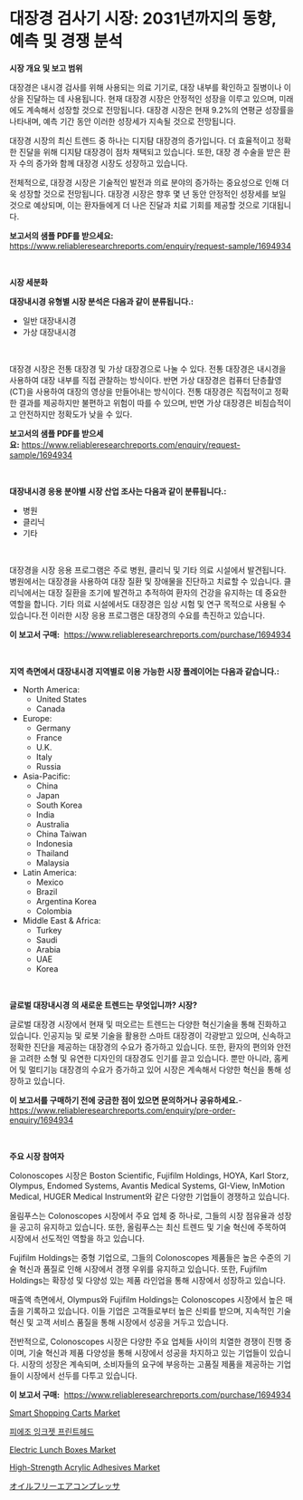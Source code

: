 <p><h1>대장경 검사기 시장: 2031년까지의 동향, 예측 및 경쟁 분석</h1></p><p><strong>시장 개요 및 보고 범위</strong></p>
<p><p>대장경은 내시경 검사를 위해 사용되는 의료 기기로, 대장 내부를 확인하고 질병이나 이상을 진달하는 데 사용됩니다. 현재 대장경 시장은 안정적인 성장을 이루고 있으며, 미래에도 계속해서 성장할 것으로 전망됩니다. 대장경 시장은 현재 9.2%의 연평균 성장률을 나타내며, 예측 기간 동안 이러한 성장세가 지속될 것으로 전망됩니다.</p><p>대장경 시장의 최신 트렌드 중 하나는 디지턈 대장경의 증가입니다. 더 효율적이고 정확한 진달을 위해 디지턈 대장경이 점차 채택되고 있습니다. 또한, 대장 경 수술을 받은 환자 수의 증가와 함께 대장경 시장도 성장하고 있습니다.</p><p>전체적으로, 대장경 시장은 기술적인 발전과 의료 분야의 증가하는 중요성으로 인해 더욱 성장할 것으로 전망됩니다. 대장경 시장은 향후 몇 년 동안 안정적인 성장세를 보일 것으로 예상되며, 이는 환자들에게 더 나은 진달과 치료 기회를 제공할 것으로 기대됩니다.</p></p>
<p><strong>보고서의 샘플 PDF를 받으세요:</strong> <a href="https://www.reliableresearchreports.com/enquiry/request-sample/1694934">https://www.reliableresearchreports.com/enquiry/request-sample/1694934</a></p>
<p>&nbsp;</p>
<p><strong>시장 세분화</strong></p>
<p><strong>대장내시경 유형별 시장 분석은 다음과 같이 분류됩니다.:</strong></p>
<p><ul><li>일반 대장내시경</li><li>가상 대장내시경</li></ul></p>
<p>&nbsp;</p>
<p><p>대장경 시장은 전통 대장경 및 가상 대장경으로 나눌 수 있다. 전통 대장경은 내시경을 사용하여 대장 내부를 직접 관찰하는 방식이다. 반면 가상 대장경은 컴퓨터 단층촬영(CT)을 사용하여 대장의 영상을 만들어내는 방식이다. 전통 대장경은 직접적이고 정확한 결과를 제공하지만 불편하고 위험이 따를 수 있으며, 반면 가상 대장경은 비침습적이고 안전하지만 정확도가 낮을 수 있다.</p></p>
<p><strong>보고서의 샘플 PDF를 받으세요:</strong>&nbsp;<a href="https://www.reliableresearchreports.com/enquiry/request-sample/1694934">https://www.reliableresearchreports.com/enquiry/request-sample/1694934</a></p>
<p>&nbsp;</p>
<p><strong> 대장내시경 응용 분야별 시장 산업 조사는 다음과 같이 분류됩니다.:</strong></p>
<p><ul><li>병원</li><li>클리닉</li><li>기타</li></ul></p>
<p>&nbsp;</p>
<p><p>대장경을 시장 응용 프로그램은 주로 병원, 클리닉 및 기타 의료 시설에서 발견됩니다. 병원에서는 대장경을 사용하여 대장 질환 및 장애물을 진단하고 치료할 수 있습니다. 클리닉에서는 대장 질환을 조기에 발견하고 추적하여 환자의 건강을 유지하는 데 중요한 역할을 합니다. 기타 의료 시설에서도 대장경은 임상 시험 및 연구 목적으로 사용될 수 있습니다.전 이러한 시장 응용 프로그램은 대장경의 수요를 촉진하고 있습니다.</p></p>
<p><strong>이 보고서 구매:</strong>&nbsp; <a href="https://www.reliableresearchreports.com/purchase/1694934">https://www.reliableresearchreports.com/purchase/1694934</a></p>
<p>&nbsp;</p>
<p><strong>지역 측면에서 대장내시경 지역별로 이용 가능한 시장 플레이어는 다음과 같습니다.:</strong></p>
<p><ul>
    <li>
        North America:
        <ul>
            <li>United States</li>
            <li>Canada</li>
        </ul>
    </li>
    <li>
        Europe:
        <ul>
            <li>Germany</li>
            <li>France</li>
            <li>U.K.</li>
            <li>Italy</li>
            <li>Russia</li>
        </ul>
    </li>
    <li>
        Asia-Pacific:
        <ul>
            <li>China</li>
            <li>Japan</li>
            <li>South Korea</li>
            <li>India</li>
            <li>Australia</li>
            <li>China Taiwan</li>
            <li>Indonesia</li>
            <li>Thailand</li>
            <li>Malaysia</li>
        </ul>
    </li>
    <li>
        Latin America:
        <ul>
            <li>Mexico</li>
            <li>Brazil</li>
            <li>Argentina Korea</li>
            <li>Colombia</li>
        </ul>
    </li>
    <li>
        Middle East & Africa:
        <ul>
            <li>Turkey</li>
            <li>Saudi</li>
            <li>Arabia</li>
            <li>UAE</li>
            <li>Korea</li>
        </ul>
    </li>
    </ul></p>
<p>&nbsp;</p>
<p><strong>글로벌 대장내시경 의 새로운 트렌드는 무엇입니까? 시장?</strong></p>
<p><p>글로벌 대장경 시장에서 현재 및 떠오르는 트렌드는 다양한 혁신기술을 통해 진화하고 있습니다. 인공지능 및 로봇 기술을 활용한 스마트 대장경이 각광받고 있으며, 신속하고 정확한 진단을 제공하는 대장경의 수요가 증가하고 있습니다. 또한, 환자의 편의와 안전을 고려한 소형 및 유연한 디자인의 대장경도 인기를 끌고 있습니다. 뿐만 아니라, 홈케어 및 멀티기능 대장경의 수요가 증가하고 있어 시장은 계속해서 다양한 혁신을 통해 성장하고 있습니다.</p></p>
<p><strong>이 보고서를 구매하기 전에 궁금한 점이 있으면 문의하거나 공유하세요.</strong>- <a href="https://www.reliableresearchreports.com/enquiry/pre-order-enquiry/1694934">https://www.reliableresearchreports.com/enquiry/pre-order-enquiry/1694934</a></p>
<p>&nbsp;</p>
<p><strong>주요 시장 참여자</strong></p>
<p><p>Colonoscopes 시장은 Boston Scientific, Fujifilm Holdings, HOYA, Karl Storz, Olympus, Endomed Systems, Avantis Medical Systems, GI-View, InMotion Medical, HUGER Medical Instrument와 같은 다양한 기업들이 경쟁하고 있습니다.</p><p>올림푸스는 Colonoscopes 시장에서 주요 업체 중 하나로, 그들의 시장 점유율과 성장을 공고히 유지하고 있습니다. 또한, 올림푸스는 최신 트렌드 및 기술 혁신에 주목하여 시장에서 선도적인 역할을 하고 있습니다.</p><p>Fujifilm Holdings는 중형 기업으로, 그들의 Colonoscopes 제품들은 높은 수준의 기술 혁신과 품질로 인해 시장에서 경쟁 우위를 유지하고 있습니다. 또한, Fujifilm Holdings는 확장성 및 다양성 있는 제품 라인업을 통해 시장에서 성장하고 있습니다.</p><p>매출액 측면에서, Olympus와 Fujifilm Holdings는 Colonoscopes 시장에서 높은 매출을 기록하고 있습니다. 이들 기업은 고객들로부터 높은 신뢰를 받으며, 지속적인 기술 혁신 및 고객 서비스 품질을 통해 시장에서 성공을 거두고 있습니다.</p><p>전반적으로, Colonoscopes 시장은 다양한 주요 업체들 사이의 치열한 경쟁이 진행 중이며, 기술 혁신과 제품 다양성을 통해 시장에서 성공을 차지하고 있는 기업들이 있습니다. 시장의 성장은 계속되며, 소비자들의 요구에 부응하는 고품질 제품을 제공하는 기업들이 시장에서 선두를 다투고 있습니다.</p></p>
<p><strong>이 보고서 구매:</strong>&nbsp;&nbsp;<a href="https://www.reliableresearchreports.com/purchase/1694934">https://www.reliableresearchreports.com/purchase/1694934</a></p>
<p><p><a href="https://github.com/gdfhhhj/Market-Research-Report-List-3/blob/main/smart-shopping-carts-market.md">Smart Shopping Carts Market</a></p><p><a href="https://medium.com/@cierrahayes645/%EC%95%95%EC%A0%84%EC%9E%89%ED%81%AC%EC%A0%AF-%ED%94%84%EB%A6%B0%ED%8A%B8%ED%97%A4%EB%93%9C-%EC%8B%9C%EC%9E%A5-%EC%9D%B8%EC%82%AC%EC%9D%B4%ED%8A%B8-%EC%8B%9C%EC%9E%A5-%EB%8F%99%ED%96%A5-%EC%84%B1%EC%9E%A5-2024%EB%85%84%EB%B6%80%ED%84%B0-2031%EB%85%84%EA%B9%8C%EC%A7%80-%EC%98%88%EC%83%81-4cbbb6fe7e0a">피에조 잉크젯 프린트헤드</a></p><p><a href="https://github.com/julyju69/Market-Research-Report-List-2/blob/main/electric-lunch-boxes-market.md">Electric Lunch Boxes Market</a></p><p><a href="https://issuu.com/reportprime-2/docs/high-strength-acrylic-adhesives-market-size-2030.p">High-Strength Acrylic Adhesives Market</a></p><p><a href="https://medium.com/@hugofirst21/%E3%82%AA%E3%82%A4%E3%83%AB%E3%83%95%E3%83%AA%E3%83%BC%E3%82%A8%E3%82%A2%E3%83%BC%E3%82%B3%E3%83%B3%E3%83%97%E3%83%AC%E3%83%83%E3%82%B5%E3%83%BC%E5%B8%82%E5%A0%B4-%E7%A8%AE%E9%A1%9E-%E7%94%A8%E9%80%94-%E5%9C%B0%E7%90%86%E5%88%A5%E3%81%AE%E5%8C%85%E6%8B%AC%E7%9A%84%E3%81%AA%E8%A9%95%E4%BE%A1-352ec5069686">オイルフリーエアコンプレッサ</a></p></p>
